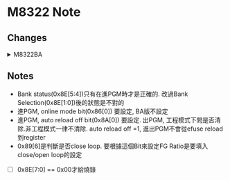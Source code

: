 # M8322 Note

## Changes
<details>
<summary>M8322BA</summary>

- [x] RPM setting is only enabled on "OOO"
- [x] disable XP1 = 0 @Shudowm mode
- [x] disable RP1 < 7 selections
- [x] 進PGM, online mode bit 不設定		
- [x] 進PGM, 0x00[7]要設為1
- [x] 0X0F[7:5]的ItemList顯示要X8
- [x] Leading angle 位置0X0F[6] -> 0x0F[4]
- [x] Alignment加圈數選項

</details>

## Notes

- Bank status(0x8E[5:4])只有在進PGM時才是正確的. 改過Bank Selection(0x8E[1:0])後的狀態是不對的
- 進PGM, online mode bit(0x86[0]) 要設定, BA版不設定
- 進PGM, auto reload off bit(0x8A[0]) 要設定. 出PGM,
    工程模式下問是否清除.非工程模式一律不清除.
    auto reload off =1, 進出PGM不會從efuse reload到register
- 0x89[6]是判斷是否close loop. 要根據這個Bit來設定FG Ratio是要填入close/open loop的設定
- [ ] 0x8E[7:0] == 0x00才給燒錄

